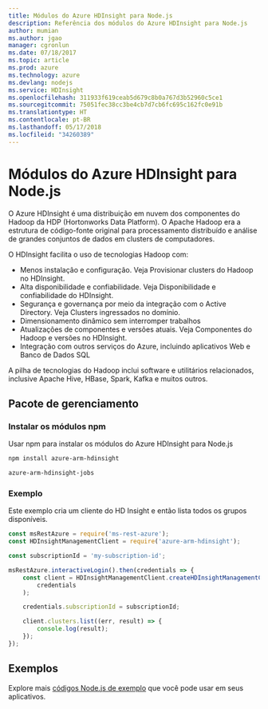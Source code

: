 ```yaml
---
title: Módulos do Azure HDInsight para Node.js
description: Referência dos módulos do Azure HDInsight para Node.js
author: mumian
ms.author: jgao
manager: cgronlun
ms.date: 07/18/2017
ms.topic: article
ms.prod: azure
ms.technology: azure
ms.devlang: nodejs
ms.service: HDInsight
ms.openlocfilehash: 311933f619ceab5d679c8b0a767d3b52960c5ce1
ms.sourcegitcommit: 75051fec38cc3be4cb7d7cb6fc695c162fc0e91b
ms.translationtype: HT
ms.contentlocale: pt-BR
ms.lasthandoff: 05/17/2018
ms.locfileid: "34260389"
---
```

# <a name="azure-hdinsight-modules-for-nodejs"></a>Módulos do Azure HDInsight para Node.js

O Azure HDInsight é uma distribuição em nuvem dos componentes do Hadoop da HDP (Hortonworks Data Platform). O Apache Hadoop era a estrutura de código-fonte original para processamento distribuído e análise de grandes conjuntos de dados em clusters de computadores.

O HDInsight facilita o uso de tecnologias Hadoop com:
- Menos instalação e configuração. Veja Provisionar clusters do Hadoop no HDInsight.
- Alta disponibilidade e confiabilidade. Veja Disponibilidade e confiabilidade do HDInsight.
- Segurança e governança por meio da integração com o Active Directory. Veja Clusters ingressados no domínio.
- Dimensionamento dinâmico sem interromper trabalhos
- Atualizações de componentes e versões atuais. Veja Componentes do Hadoop e versões no HDInsight.
- Integração com outros serviços do Azure, incluindo aplicativos Web e Banco de Dados SQL

A pilha de tecnologias do Hadoop inclui software e utilitários relacionados, inclusive Apache Hive, HBase, Spark, Kafka e muitos outros. 

## <a name="management-package"></a>Pacote de gerenciamento

### <a name="install-the-npm-modules"></a>Instalar os módulos npm

Usar npm para instalar os módulos do Azure HDInsight para Node.js

```bash
npm install azure-arm-hdinsight
```

```bash
azure-arm-hdinsight-jobs
```

### <a name="example"></a>Exemplo 

Este exemplo cria um cliente do HD Insight e então lista todos os grupos disponíveis. 

```javascript
const msRestAzure = require('ms-rest-azure');
const HDInsightManagementClient = require('azure-arm-hdinsight');

const subscriptionId = 'my-subscription-id';

msRestAzure.interactiveLogin().then(credentials => {
    const client = HDInsightManagementClient.createHDInsightManagementClient(
        credentials
    );

    credentials.subscriptionId = subscriptionId;

    client.clusters.list((err, result) => {
        console.log(result);
    });
});
```

## <a name="samples"></a>Exemplos

Explore mais [códigos Node.js de exemplo](https://azure.microsoft.com/resources/samples/?platform=nodejs) que você pode usar em seus aplicativos.
